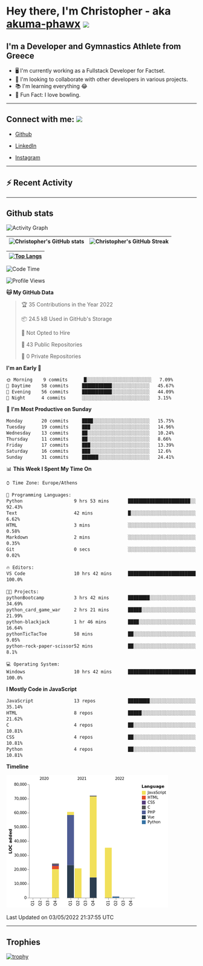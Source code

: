 # Hey there, I'm Christopher - aka [akuma-phawx](https://github.com/akuma-phawx) <img src = "https://raw.githubusercontent.com/MartinHeinz/MartinHeinz/master/wave.gif" width = 50px>

## I'm a Developer and Gymnastics Athlete from Greece

- 🖥️ I'm currently working as a Fullstack Developer for Factset.
- 🤲 I'm looking to collaborate with other developers in various projects.
- 📚 I'm learning everything 😂
- 🎳 Fun Fact: I love bowling.

---

## Connect with me: <img src='https://raw.githubusercontent.com/ShahriarShafin/ShahriarShafin/main/Assets/handshake.gif' width="100px">

- [Github](https://github.com/akuma-phawx)

- [LinkedIn](https://www.linkedin.com/in/christopher-vradis-3b9a68151/)

- [Instagram](https://www.instagram.com/chris.vrd_sw/)

---

## ⚡ Recent Activity

<!--START_SECTION:activity-->
<!--END_SECTION:activity-->

---

## Github stats

![Activity Graph](https://activity-graph.herokuapp.com/graph?username=akuma-phawx&theme=dracula)

| ![Christopher's GitHub stats](https://github-readme-stats.vercel.app/api?username=akuma-phawx&show_icons=true&theme=dracula) | ![Christopher's GitHub Streak](https://github-readme-streak-stats.herokuapp.com/?user=akuma-phawx&theme=dracula) |
| ---------------------------------------------------------------------------------------------------------------------------- | ---------------------------------------------------------------------------------------------------------------- |

| [![Top Langs](https://github-readme-stats.vercel.app/api/top-langs/?username=akuma-phawx&show_icons=true&theme=radical)](https://github.com/akuma-phawx/github-readme-stats) |
| ---------------------------------------------------------------------------------------------------------------------------------------------------------------------------- |

<!--START_SECTION:waka-->
![Code Time](http://img.shields.io/badge/Code%20Time-55%20hrs%2010%20mins-blue)

![Profile Views](http://img.shields.io/badge/Profile%20Views-2-blue)

**🐱 My GitHub Data** 

> 🏆 35 Contributions in the Year 2022
 > 
> 📦 24.5 kB Used in GitHub's Storage 
 > 
> 🚫 Not Opted to Hire
 > 
> 📜 43 Public Repositories 
 > 
> 🔑 0 Private Repositories  
 > 
**I'm an Early 🐤** 

```text
🌞 Morning    9 commits      █░░░░░░░░░░░░░░░░░░░░░░░░   7.09% 
🌆 Daytime    58 commits     ███████████░░░░░░░░░░░░░░   45.67% 
🌃 Evening    56 commits     ███████████░░░░░░░░░░░░░░   44.09% 
🌙 Night      4 commits      ░░░░░░░░░░░░░░░░░░░░░░░░░   3.15%

```
📅 **I'm Most Productive on Sunday** 

```text
Monday       20 commits     ████░░░░░░░░░░░░░░░░░░░░░   15.75% 
Tuesday      19 commits     ███░░░░░░░░░░░░░░░░░░░░░░   14.96% 
Wednesday    13 commits     ██░░░░░░░░░░░░░░░░░░░░░░░   10.24% 
Thursday     11 commits     ██░░░░░░░░░░░░░░░░░░░░░░░   8.66% 
Friday       17 commits     ███░░░░░░░░░░░░░░░░░░░░░░   13.39% 
Saturday     16 commits     ███░░░░░░░░░░░░░░░░░░░░░░   12.6% 
Sunday       31 commits     ██████░░░░░░░░░░░░░░░░░░░   24.41%

```


📊 **This Week I Spent My Time On** 

```text
⌚︎ Time Zone: Europe/Athens

💬 Programming Languages: 
Python                   9 hrs 53 mins       ███████████████████████░░   92.43% 
Text                     42 mins             █░░░░░░░░░░░░░░░░░░░░░░░░   6.62% 
HTML                     3 mins              ░░░░░░░░░░░░░░░░░░░░░░░░░   0.58% 
Markdown                 2 mins              ░░░░░░░░░░░░░░░░░░░░░░░░░   0.35% 
Git                      0 secs              ░░░░░░░░░░░░░░░░░░░░░░░░░   0.02%

🔥 Editors: 
VS Code                  10 hrs 42 mins      █████████████████████████   100.0%

🐱‍💻 Projects: 
pythonBootcamp           3 hrs 42 mins       ████████░░░░░░░░░░░░░░░░░   34.69% 
python_card_game_war     2 hrs 21 mins       █████░░░░░░░░░░░░░░░░░░░░   21.99% 
python-blackjack         1 hr 46 mins        ████░░░░░░░░░░░░░░░░░░░░░   16.64% 
pythonTicTacToe          58 mins             ██░░░░░░░░░░░░░░░░░░░░░░░   9.05% 
python-rock-paper-scissor52 mins             ██░░░░░░░░░░░░░░░░░░░░░░░   8.1%

💻 Operating System: 
Windows                  10 hrs 42 mins      █████████████████████████   100.0%

```

**I Mostly Code in JavaScript** 

```text
JavaScript               13 repos            ████████░░░░░░░░░░░░░░░░░   35.14% 
HTML                     8 repos             █████░░░░░░░░░░░░░░░░░░░░   21.62% 
C                        4 repos             ██░░░░░░░░░░░░░░░░░░░░░░░   10.81% 
CSS                      4 repos             ██░░░░░░░░░░░░░░░░░░░░░░░   10.81% 
Python                   4 repos             ██░░░░░░░░░░░░░░░░░░░░░░░   10.81%

```


**Timeline**

![Chart not found](https://raw.githubusercontent.com/akuma-phawx/akuma-phawx/main/charts/bar_graph.png) 


 Last Updated on 03/05/2022 21:37:55 UTC
<!--END_SECTION:waka-->

---

## Trophies

[![trophy](https://github-profile-trophy.vercel.app/?username=akuma-phawx&theme=onedark)](https://github.com/ryo-ma/github-profile-trophy)
